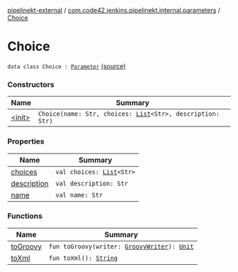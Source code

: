 [pipelinekt-external](../../index.md) / [com.code42.jenkins.pipelinekt.internal.parameters](../index.md) / [Choice](./index.md)

# Choice

`data class Choice : `[`Parameter`](../../com.code42.jenkins.pipelinekt.core/-parameter/index.md) [(source)](https://github.com/code42/pipelinekt/tree/master/internal/src/main/kotlin/com/code42/jenkins/pipelinekt/internal/parameters/Choice.kt#L7)

### Constructors

| Name | Summary |
|---|---|
| [&lt;init&gt;](-init-.md) | `Choice(name: Str, choices: `[`List`](https://kotlinlang.org/api/latest/jvm/stdlib/kotlin.collections/-list/index.html)`<Str>, description: Str)` |

### Properties

| Name | Summary |
|---|---|
| [choices](choices.md) | `val choices: `[`List`](https://kotlinlang.org/api/latest/jvm/stdlib/kotlin.collections/-list/index.html)`<Str>` |
| [description](description.md) | `val description: Str` |
| [name](name.md) | `val name: Str` |

### Functions

| Name | Summary |
|---|---|
| [toGroovy](to-groovy.md) | `fun toGroovy(writer: `[`GroovyWriter`](../../com.code42.jenkins.pipelinekt.core.writer/-groovy-writer/index.md)`): `[`Unit`](https://kotlinlang.org/api/latest/jvm/stdlib/kotlin/-unit/index.html) |
| [toXml](to-xml.md) | `fun toXml(): `[`String`](https://kotlinlang.org/api/latest/jvm/stdlib/kotlin/-string/index.html) |
